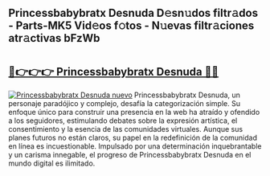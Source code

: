 ## Princessbabybratx Desnuda D𝚎sn𝚞dos filtr𝚊dos - Parts-MK5 Vid𝚎os f𝚘tos - N𝚞evas filtr𝚊ciones atr𝚊ctivas bFzWb

# <h2><a href="http://mbdhrd5.tromn.icu/?c=Princessbabybratx+Desnuda">🔗👉👉👉 Princessbabybratx Desnuda 🔗🔗</a></h2>

[![Princessbabybratx Desnuda nuevo](https://i.imgur.com/pEAQMta.gif)](http://mbdhrd5.tromn.icu/?c=Princessbabybratx+Desnuda)
Princessbabybratx Desnuda, un personaje paradójico y complejo, desafía la categorización simple. Su enfoque único para construir una presencia en la web ha atraído y ofendido a los seguidores, estimulando debates sobre la expresión artística, el consentimiento y la esencia de las comunidades virtuales. Aunque sus planes futuros no están claros, su papel en la redefinición de la comunidad en línea es incuestionable. Impulsado por una determinación inquebrantable y un carisma innegable, el progreso de Princessbabybratx Desnuda en el mundo digital es ilimitado.
